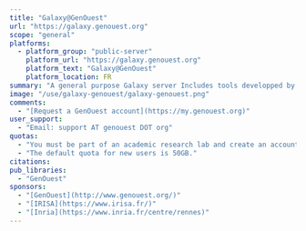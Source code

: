```yaml
---
title: "Galaxy@GenOuest"
url: "https://galaxy.genouest.org"
scope: "general"
platforms:
  - platform_group: "public-server"
    platform_url: "https://galaxy.genouest.org"
    platform_text: "Galaxy@GenOuest"
    platform_location: FR
summary: "A general purpose Galaxy server Includes tools developped by [Dyliss](http://www.irisa.fr/dyliss/) and [GenScale](https://team.inria.fr/genscale/) bioinformatics research teams in Rennes, France. "
image: "/use/galaxy-genouest/galaxy-genouest.png"
comments:
  - "[Request a GenOuest account](https://my.genouest.org)"
user_support:
  - "Email: support AT genouest DOT org"
quotas:
  - "You must be part of an academic research lab and create an account on [GenOuest](https://my.genouest.org)."
  - "The default quota for new users is 50GB."
citations:
pub_libraries:
  - "GenOuest"
sponsors:
  - "[GenOuest](http://www.genouest.org/)"
  - "[IRISA](https://www.irisa.fr/)"
  - "[Inria](https://www.inria.fr/centre/rennes)"
---
```

